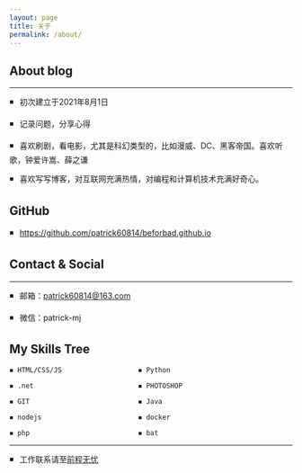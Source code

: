 ```yaml
---
layout: page
title: 关于
permalink: /about/
---
```




##  About blog

------

◾  初次建立于2021年8月1日

◾  记录问题，分享心得

◾  喜欢刷剧，看电影，尤其是科幻类型的，比如漫威、DC、黑客帝国。喜欢听歌，钟爱许嵩、薛之谦

◾  喜欢写写博客，对互联网充满热情，对编程和计算机技术充满好奇心。

## GitHub

◾  https://github.com/patrick60814/beforbad.github.io

## Contact & Social

------

◾  邮箱：[patrick60814@163.com](mailto:patrick60814@163.com)

◾  微信：patrick-mj

## My Skills Tree

```
◾ HTML/CSS/JS 					◾ Python

◾ .net							◾ PHOTOSHOP

◾ GIT							◾ Java

◾ nodejs						◾ docker

◾ php							◾ bat
```



------

◾  工作联系请至[前程无忧](https://www.51job.com/)

